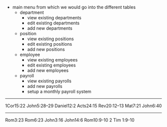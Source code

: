 - main menu from which we would go into the different tables
  - department
    - view existing departments
    - edit existing departments
    - add new departments
  - position
    - view existing positions
    - edit existing positions
    - add new positions
  - employee
    - view existing employees
    - edit existing employees
    - add new employees
  - payroll
    - view existing payrolls
    - add new payrolls
    - setup a monthly payroll system

---

1Cor15:22
John5:28–29
Daniel12:2
Acts24:15
Rev20:12–13
Mat7:21
John6:40

---

Rom3:23
Rom6:23
John3:16
John14:6
Rom10:9-10
2 Tim 1:9-10
